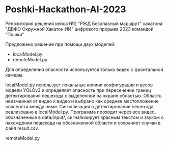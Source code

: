 # Poshki-Hackathon-AI-2023
Репозитория решения кейса №2 "РЖД Безопасный маршрут" хакатона "ДВФО Окружной Хакатон ИИ" цифрового прорыва 2023 командой "Пошки"

Предложено решение при помощи двух моделей:
- localModel.py
- remoteModel.py

Для определения опасности используется только видео с фронтальной камеры.

localModel.py использует локальные копиии конфигурации и весов модели YOLOv3 и определяет опасность при пересечении границ детектирования пешехода с выделенной на экране областью.
Область неизменная от видео к видео и выбрано как среднее местопложение опасности между ними.
Сигнализация о детектировании пешехода реализовано в localModel.py.
Программа проходит через все видео, обозначенные в data/input/, сигнализирует красным текстом и звуком о нахождении пешехода на обозначенной области и сохраняет случаи в файл result.csv.

remoteModel.py

